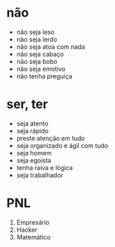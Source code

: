 # não
- não seja leso
- não seja lerdo
- não seja atoa com nada
- não seja cabaço
- não seja bobo
- não seja emotivo 
- não tenha preguiça 

# ser, ter
- seja atento
- seja rápido
- preste atenção em tudo
- seja organizado e ágil com tudo
- seja homem
- seja egoísta
- tenha raiva e lógica 
- seja trabalhador


# PNL 

1. Empresário
2. Hacker
3. Matemático